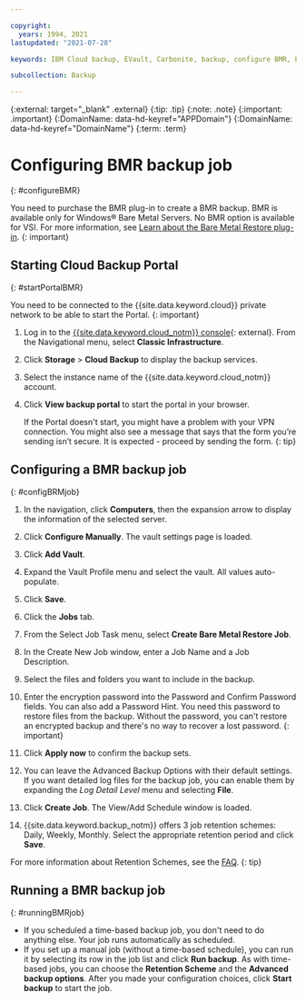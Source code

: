 ```yaml
---

copyright:
  years: 1994, 2021
lastupdated: "2021-07-28"

keywords: IBM Cloud backup, EVault, Carbonite, backup, configure BMR, bmr plug-in, bmr plugin, configuration

subcollection: Backup

---
```

{:external: target="_blank" .external}
{:tip: .tip}
{:note: .note}
{:important: .important}
{:DomainName: data-hd-keyref="APPDomain"}
{:DomainName: data-hd-keyref="DomainName"}
{:term: .term}

# Configuring BMR backup job
{: #configureBMR}

You need to purchase the BMR plug-in to create a BMR backup. BMR is available only for Windows&reg; Bare Metal Servers. No BMR option is available for VSI. For more information, see [Learn about the Bare Metal Restore plug-in](/docs/Backup?topic=Backup-BMRplugin#BMRplugin).
{: important}

## Starting Cloud Backup Portal
{: #startPortalBMR}

You need to be connected to the {{site.data.keyword.cloud}} private network to be able to start the Portal.
{: important}

1. Log in to the [{{site.data.keyword.cloud_notm}} console](https://{DomainName}){: external}. From the Navigational menu, select **Classic Infrastructure**.
2. Click **Storage** > **Cloud Backup** to display the backup services.
3. Select the instance name of the {{site.data.keyword.cloud_notm}} account.
4. Click **View backup portal** to start the portal in your browser.
 
   If the Portal doesn't start, you might have a problem with your VPN connection. You might also see a message that says that the form you’re sending isn’t secure. It is expected - proceed by sending the form.
   {: tip}

## Configuring a BMR backup job
{: #configBRMjob}

1. In the navigation, click **Computers**, then the expansion arrow to display the information of the selected server.
2. Click **Configure Manually**. The vault settings page is loaded.
3. Click **Add Vault**.
4. Expand the Vault Profile menu and select the vault. All values auto-populate.
5. Click **Save**.
6. Click the **Jobs** tab.
7. From the Select Job Task menu, select **Create Bare Metal Restore Job**.
8. In the Create New Job window, enter a Job Name and a Job Description.
9. Select the files and folders you want to include in the backup.
10. Enter the encryption password into the Password and Confirm Password fields. You can also add a Password Hint.
   You need this password to restore files from the backup. Without the password, you can't restore an encrypted backup and there's no way to recover a lost password.
   {: important}

11. Click **Apply now** to confirm the backup sets.
12. You can leave the Advanced Backup Options with their default settings. If you want detailed log files for the backup job, you can enable them by expanding the *Log Detail Level* menu and selecting **File**.
13. Click **Create Job**. The View/Add Schedule window is loaded.
14. {{site.data.keyword.backup_notm}} offers 3 job retention schemes: Daily, Weekly, Monthly. Select the appropriate retention period and click **Save**.

   For more information about Retention Schemes, see the [FAQ](/docs/Backup?topic=Backup-faqs#faqs).
   {: tip}

## Running a BMR backup job
{: #runningBMRjob}

- If you scheduled a time-based backup job, you don't need to do anything else. Your job runs automatically as scheduled.
- If you set up a manual job (without a time-based schedule), you can run it by selecting its row in the job list and click **Run backup**. 
As with time-based jobs, you can choose the **Retention Scheme** and the **Advanced backup options**. After you made your configuration choices, click **Start backup** to start the job.
